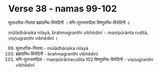 # Verse 38 - namas 99-102

मूलाधारैक-निलया ब्रह्मग्रन्थि-विभेदिनी ।
मणि-पूरान्तरुदिता विष्णुग्रन्थि-विभेदिनी ॥

mūlādhāraika nilayā, brahmagranthi vibhēdinī ।
maṇipūrānta ruditā, viṣṇugranthi vibhēdinī ॥

99. मूलाधारैक-निलया - mūlādhāraika nilayā
100. ब्रह्मग्रन्थि-विभेदिनी - brahmagranthi vibhēdinī
101. मणि-पूरान्तरुदिता - maṇipūrāntarudita
102.विष्णुग्रन्थि-विभेदिनी - viṣṇugranthi vibhēdinī

